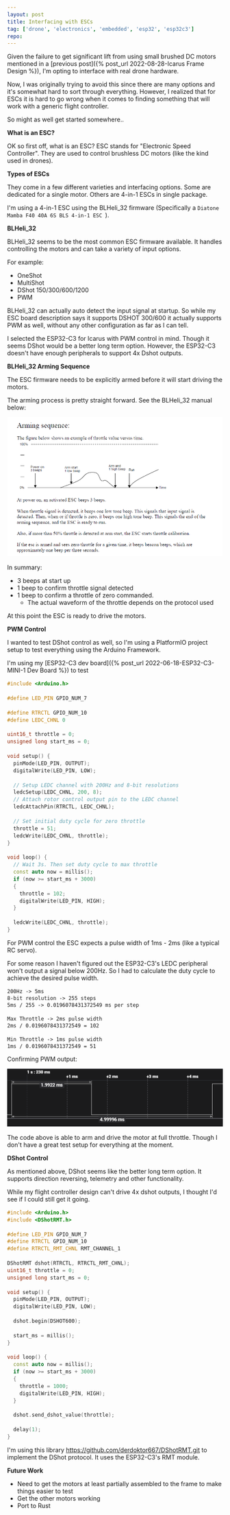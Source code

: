 ```yaml
---
layout: post
title: Interfacing with ESCs
tag: ['drone', 'electronics', 'embedded', 'esp32', 'esp32c3']
repo:
---
```



Given the failure to get significant lift from using small brushed DC motors mentioned in a [previous post]({% post_url 2022-08-28-Icarus Frame Design %}), I'm opting to interface with real drone hardware.

Now, I was originally trying to avoid this since there are many options and it's somewhat hard to sort through everything. However, I realized that for ESCs it is hard to go wrong when it comes to finding something that will work with a generic flight controller.

So might as well get started somewhere..

**What is an ESC?**

OK so first off, what is an ESC? ESC stands for "Electronic Speed Controller". They are used to control brushless DC motors (like the kind used in drones).

**Types of ESCs**

They come in a few different varieties and interfacing options. Some are dedicated for a single motor. Others are 4-in-1 ESCs in single package.

I'm using a 4-in-1 ESC using the BLHeli_32 firmware (Specifically a `Diatone Mamba F40 40A 6S BLS 4-in-1 ESC `).

**BLHeli_32**

BLHeli_32 seems to be the most common ESC firmware available. It handles controlling the motors and can take a variety of input options.

For example:

* OneShot
* MultiShot
* DShot 150/300/600/1200
* PWM

BLHeli_32 can actually auto detect the input signal at startup. So while my ESC board description says it supports DSHOT 300/600 it actually supports PWM as well, without any other configuration as far as I can tell.

I selected the ESP32-C3 for Icarus with PWM control in mind. Though it seems DShot would be a better long term option. However, the ESP32-C3 doesn't have enough peripherals to support 4x Dshot outputs.

**BLHeli_32 Arming Sequence**

The ESC firmware needs to be explicitly armed before it will start driving the motors.

The arming process is pretty straight forward. See the BLHeli_32 manual below:

![image not found!](/assets/2023/01/29/arm-seq.png)

In summary:

* 3 beeps at start up
* 1 beep to confirm throttle signal detected
* 1 beep to confirm a throttle of zero commanded.
    * The actual waveform of the throttle depends on the protocol used

At this point the ESC is ready to drive the motors.

**PWM Control**

I wanted to test DShot control as well, so I'm using a PlatformIO project setup to test everything using the Arduino Framework.

I'm using my [ESP32-C3 dev board]({% post_url 2022-06-18-ESP32-C3-MINI-1 Dev Board %}) to test

```c++
#include <Arduino.h>

#define LED_PIN GPIO_NUM_7

#define RTRCTL GPIO_NUM_10
#define LEDC_CHNL 0

uint16_t throttle = 0;
unsigned long start_ms = 0;

void setup() {
  pinMode(LED_PIN, OUTPUT);
  digitalWrite(LED_PIN, LOW);

  // Setup LEDC channel with 200Hz and 8-bit resolutions
  ledcSetup(LEDC_CHNL, 200, 8);
  // Attach rotor control output pin to the LEDC channel
  ledcAttachPin(RTRCTL, LEDC_CHNL);

  // Set initial duty cycle for zero throttle
  throttle = 51;
  ledcWrite(LEDC_CHNL, throttle);
}

void loop() {
  // Wait 3s. Then set duty cycle to max throttle
  const auto now = millis();
  if (now >= start_ms + 3000)
  {
    throttle = 102;
    digitalWrite(LED_PIN, HIGH);
  }

  ledcWrite(LEDC_CHNL, throttle);
}
```

For PWM control the ESC expects a pulse width of 1ms - 2ms (like a typical RC servo).

For some reason I haven't figured out the ESP32-C3's LEDC peripheral won't output a signal below 200Hz. So I had to calculate the duty cycle to achieve the desired pulse width.

```
200Hz -> 5ms
8-bit resolution -> 255 steps
5ms / 255 -> 0.0196078431372549 ms per step

Max Throttle -> 2ms pulse width
2ms / 0.0196078431372549 = 102

Min Throttle -> 1ms pulse width
1ms / 0.0196078431372549 = 51
```

Confirming PWM output:

![image not found!](/assets/2023/01/29/pwm-output.png)

The code above is able to arm and drive the motor at full throttle. Though I don't have a great test setup for everything at the moment.

**DShot Control**

As mentioned above, DShot seems like the better long term option. It supports direction reversing, telemetry and other functionality.

While my flight controller design can't drive 4x dshot outputs, I thought I'd see if I could still get it going.

```c++
#include <Arduino.h>
#include <DShotRMT.h>

#define LED_PIN GPIO_NUM_7
#define RTRCTL GPIO_NUM_10
#define RTRCTL_RMT_CHNL RMT_CHANNEL_1

DShotRMT dshot(RTRCTL, RTRCTL_RMT_CHNL);
uint16_t throttle = 0;
unsigned long start_ms = 0;

void setup() {
  pinMode(LED_PIN, OUTPUT);
  digitalWrite(LED_PIN, LOW);

  dshot.begin(DSHOT600);

  start_ms = millis();
}

void loop() {
  const auto now = millis();
  if (now >= start_ms + 3000)
  {
    throttle = 1000;
    digitalWrite(LED_PIN, HIGH);
  }

  dshot.send_dshot_value(throttle);

  delay(1);
}

```

I'm using this library https://github.com/derdoktor667/DShotRMT.git to implement the DShot protocol. It uses the ESP32-C3's RMT module.

**Future Work**

* Need to get the motors at least partially assembled to the frame to make things easier to test
* Get the other motors working
* Port to Rust
